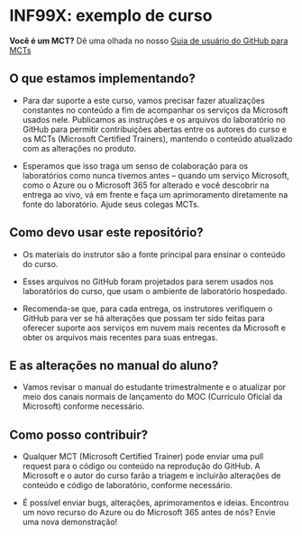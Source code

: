 # INF99X: exemplo de curso

**Você é um MCT?** Dê uma olhada no nosso [Guia de usuário do GitHub para MCTs](https://microsoftlearning.github.io/MCT-User-Guide/)

## O que estamos implementando?

- Para dar suporte a este curso, vamos precisar fazer atualizações constantes no conteúdo a fim de acompanhar os serviços da Microsoft usados nele. Publicamos as instruções e os arquivos do laboratório no GitHub para permitir contribuições abertas entre os autores do curso e os MCTs (Microsoft Certified Trainers), mantendo o conteúdo atualizado com as alterações no produto.

- Esperamos que isso traga um senso de colaboração para os laboratórios como nunca tivemos antes – quando um serviço Microsoft, como o Azure ou o Microsoft 365 for alterado e você descobrir na entrega ao vivo, vá em frente e faça um aprimoramento diretamente na fonte do laboratório. Ajude seus colegas MCTs.

## Como devo usar este repositório?

- Os materiais do instrutor são a fonte principal para ensinar o conteúdo do curso.

- Esses arquivos no GitHub foram projetados para serem usados nos laboratórios do curso, que usam o ambiente de laboratório hospedado.

- Recomenda-se que, para cada entrega, os instrutores verifiquem o GitHub para ver se há alterações que possam ter sido feitas para oferecer suporte aos serviços em nuvem mais recentes da Microsoft e obter os arquivos mais recentes para suas entregas.

## E as alterações no manual do aluno?

- Vamos revisar o manual do estudante trimestralmente e o atualizar por meio dos canais normais de lançamento do MOC (Currículo Oficial da Microsoft) conforme necessário.

## Como posso contribuir?

- Qualquer MCT (Microsoft Certified Trainer) pode enviar uma pull request para o código ou conteúdo na reprodução do GitHub. A Microsoft e o autor do curso farão a triagem e incluirão alterações de conteúdo e código de laboratório, conforme necessário.

- É possível enviar bugs, alterações, aprimoramentos e ideias. Encontrou um novo recurso do Azure ou do Microsoft 365 antes de nós? Envie uma nova demonstração!
